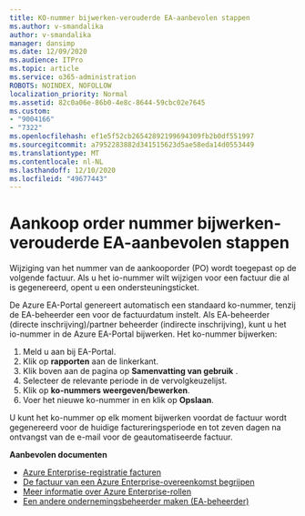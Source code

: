 ```yaml
---
title: KO-nummer bijwerken-verouderde EA-aanbevolen stappen
ms.author: v-smandalika
author: v-smandalika
manager: dansimp
ms.date: 12/09/2020
ms.audience: ITPro
ms.topic: article
ms.service: o365-administration
ROBOTS: NOINDEX, NOFOLLOW
localization_priority: Normal
ms.assetid: 82c0a06e-86b0-4e8c-8644-59cbc02e7645
ms.custom:
- "9004166"
- "7322"
ms.openlocfilehash: ef1e5f52cb26542892199694309fb2b0df551997
ms.sourcegitcommit: a7952283882d341515623d5ae58eda14d0553449
ms.translationtype: MT
ms.contentlocale: nl-NL
ms.lasthandoff: 12/10/2020
ms.locfileid: "49677443"
---
```

# <a name="update-purchase-order-number---legacy-ea---recommended-steps"></a>Aankoop order nummer bijwerken-verouderde EA-aanbevolen stappen

Wijziging van het nummer van de aankooporder (PO) wordt toegepast op de volgende factuur. Als u het io-nummer wilt wijzigen voor een factuur die al is gegenereerd, opent u een ondersteuningsticket. 

De Azure EA-Portal genereert automatisch een standaard ko-nummer, tenzij de EA-beheerder een voor de factuurdatum instelt. Als EA-beheerder (directe inschrijving)/partner beheerder (indirecte inschrijving), kunt u het io-nummer in de Azure EA-Portal bijwerken. Het ko-nummer bijwerken:

1. Meld u aan bij EA-Portal.
2. Klik op **rapporten** aan de linkerkant.
3. Klik boven aan de pagina op **Samenvatting van gebruik** .
4. Selecteer de relevante periode in de vervolgkeuzelijst.
5. Klik op **ko-nummers weergeven/bewerken**.
6. Voer het nieuwe ko-nummer in en klik op **Opslaan**.

U kunt het ko-nummer op elk moment bijwerken voordat de factuur wordt gegenereerd voor de huidige factureringsperiode en tot zeven dagen na ontvangst van de e-mail voor de geautomatiseerde factuur. 

**Aanbevolen documenten**

- [Azure Enterprise-registratie facturen](https://docs.microsoft.com/azure/cost-management-billing/manage/ea-portal-enrollment-invoices) 
- [De factuur van een Azure Enterprise-overeenkomst begrijpen](https://docs.microsoft.com/azure/cost-management-billing/understand/review-enterprise-agreement-bill)  
- [Meer informatie over Azure Enterprise-rollen](https://docs.microsoft.com/azure/cost-management-billing/manage/understand-ea-roles#add-a-new-enterprise-administrator) 
- [Een andere ondernemingsbeheerder maken (EA-beheerder)](https://docs.microsoft.com/azure/cost-management-billing/manage/ea-portal-administration#create-another-enterprise-administrator)
